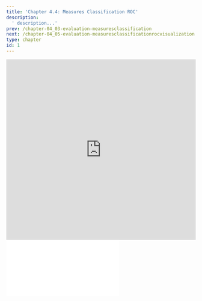 ```yaml
---
title: 'Chapter 4.4: Measures Classification ROC'
description:
  ' description...'
prev: /chapter-04_03-evaluation-measuresclassification
next: /chapter-04_05-evaluation-measuresclassificationrocvisualization
type: chapter
id: 1
---
```


<exercise id="1" title="Video Lecture">

<iframe width="100%" height="480" src="https://www.youtube.com/embed/BH4oCliBzZI" frameborder="0" allow="accelerometer; autoplay; encrypted-media; gyroscope; picture-in-picture" allowfullscreen></iframe>

</exercise>

<exercise id="2" title="Slides">

<object data="pdfs/4/slides-evaluation-measures-classification-roc.pdf" type="application/pdf" style="width:100%;height:480px">
    <embed src="pdfs/4/slides-evaluation-measures-classification-roc.pdf" type="application/pdf" />
</object>

</exercise>
